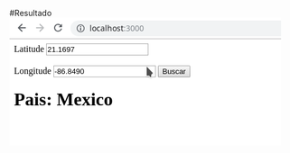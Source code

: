 #Resultado
![alt text](https://raw.githubusercontent.com/pinzon/postgis-express-example/master/docs/Screenshot_20190319_232420.png "Captura del resultado")

